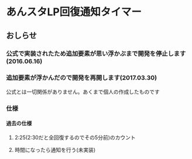 # あんスタLP回復通知タイマー

## おしらせ
### 公式で実装されたため追加要素が思い浮かぶまで開発を停止します(2016.06.16)
### 追加要素が浮かんだので開発を再開します(2017.03.30)

公式とは一切関係がありません。あくまで個人の作成したものです



### 仕様
#### 過去の仕様

1. 2:25(2:30だと全回復するのでその5分前)のカウント

1. 時間になったら通知を行う(未実装)
